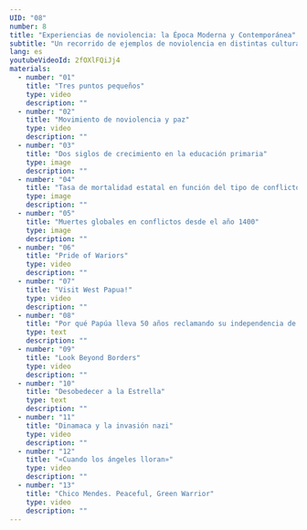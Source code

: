```yaml
---
UID: "08"
number: 8
title: "Experiencias de noviolencia: la Época Moderna y Contemporánea"
subtitle: "Un recorrido de ejemplos de noviolencia en distintas culturas y continentes, con los cuales podremos aprender de la experiencia de los últimos siglos."
lang: es
youtubeVideoId: 2fOXlFQiJj4
materials:
  - number: "01"
    title: "Tres puntos pequeños"
    type: video
    description: ""
  - number: "02"
    title: "Movimiento de noviolencia y paz"
    type: video
    description: ""
  - number: "03"
    title: "Dos siglos de crecimiento en la educación primaria"
    type: image
    description: ""
  - number: "04"
    title: "Tasa de mortalidad estatal en función del tipo de conflicto (1946-2013)"
    type: image
    description: ""
  - number: "05"
    title: "Muertes globales en conflictos desde el año 1400"
    type: image
    description: ""
  - number: "06"
    title: "Pride of Wariors"
    type: video
    description: ""
  - number: "07"
    title: "Visit West Papua!"
    type: video
    description: ""
  - number: "08"
    title: "Por qué Papúa lleva 50 años reclamando su independencia de Indonesia"
    type: text
    description: ""
  - number: "09"
    title: "Look Beyond Borders"
    type: video
    description: ""
  - number: "10"
    title: "Desobedecer a la Estrella"
    type: text
    description: ""
  - number: "11"
    title: "Dinamaca y la invasión nazi"
    type: video
    description: ""
  - number: "12"
    title: "«Cuando los ángeles lloran»"
    type: video
    description: ""
  - number: "13"
    title: "Chico Mendes. Peaceful, Green Warrior"
    type: video
    description: ""
---
```

